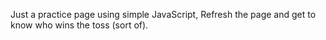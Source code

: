 Just a practice page using simple JavaScript,
Refresh the page and get to know who wins the toss (sort of).
